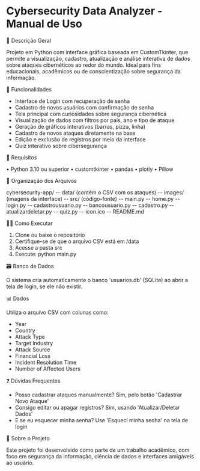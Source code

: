 # Cybersecurity Data Analyzer - Manual de Uso #

🔐 Descrição Geral

Projeto em Python com interface gráfica baseada em CustomTkinter, que permite a visualização, cadastro, atualização e análise interativa de dados sobre ataques cibernéticos ao redor do mundo. Ideal para fins educacionais, acadêmicos ou de conscientização sobre segurança da informação.

🚀 Funcionalidades

* Interface de Login com recuperação de senha
* Cadastro de novos usuários com confirmação de senha
* Tela principal com curiosidades sobre segurança cibernética
* Visualização de dados com filtros por país, ano e tipo de ataque
* Geração de gráficos interativos (barras, pizza, linha)
* Cadastro de novos ataques diretamente na base
* Edição e exclusão de registros por meio da interface
* Quiz interativo sobre cibersegurança

🧰 Requisitos

• Python 3.10 ou superior
• customtkinter
• pandas
• plotly
• Pillow

📂 Organização dos Arquivos

cybersecurity-app/
-- data/ (contém o CSV com os ataques)
-- images/ (imagens da interface)
-- src/ (código-fonte)
   -- main.py
   -- home.py
   -- login.py
   -- cadastrousuario.py
   -- bancousuario.py
   -- cadastro.py
   -- atualizardeletar.py
   -- quiz.py
-- icon.ico
-- README.md

🧑‍💻 Como Executar

1. Clone ou baixe o repositório
2. Certifique-se de que o arquivo CSV está em /data
3. Acesse a pasta src
4. Execute: python main.py

🗃️ Banco de Dados

O sistema cria automaticamente o banco 'usuarios.db' (SQLite) ao abrir a tela de login, se ele não existir.

📊 Dados

Utiliza o arquivo CSV com colunas como:
- Year
- Country
- Attack Type
- Target Industry
- Attack Source
- Financial Loss
- Incident Resolution Time
- Number of Affected Users

❓ Dúvidas Frequentes

* Posso cadastrar ataques manualmente? Sim, pelo botão 'Cadastrar Novo Ataque'
* Consigo editar ou apagar registros? Sim, usando 'Atualizar/Deletar Dados'
* E se eu esquecer minha senha? Use 'Esqueci minha senha' na tela de login

🧠 Sobre o Projeto

Este projeto foi desenvolvido como parte de um trabalho acadêmico, com foco em segurança da informação, ciência de dados e interfaces amigáveis ao usuário.
